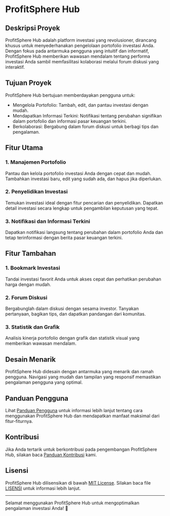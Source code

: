 # ProfitSphere Hub

## Deskripsi Proyek

ProfitSphere Hub adalah platform investasi yang revolusioner, dirancang khusus untuk menyederhanakan pengelolaan portofolio investasi Anda. Dengan fokus pada antarmuka pengguna yang intuitif dan informatif, ProfitSphere Hub memberikan wawasan mendalam tentang performa investasi Anda sambil memfasilitasi kolaborasi melalui forum diskusi yang interaktif.

## Tujuan Proyek

ProfitSphere Hub bertujuan memberdayakan pengguna untuk:

- Mengelola Portofolio: Tambah, edit, dan pantau investasi dengan mudah.
- Mendapatkan Informasi Terkini: Notifikasi tentang perubahan signifikan dalam portofolio dan informasi pasar keuangan terkini.
- Berkolaborasi: Bergabung dalam forum diskusi untuk berbagi tips dan pengalaman.

## Fitur Utama

### 1. **Manajemen Portofolio**

Pantau dan kelola portofolio investasi Anda dengan cepat dan mudah. Tambahkan investasi baru, edit yang sudah ada, dan hapus jika diperlukan.

### 2. **Penyelidikan Investasi**

Temukan investasi ideal dengan fitur pencarian dan penyelidikan. Dapatkan detail investasi secara lengkap untuk pengambilan keputusan yang tepat.

### 3. **Notifikasi dan Informasi Terkini**

Dapatkan notifikasi langsung tentang perubahan dalam portofolio Anda dan tetap terinformasi dengan berita pasar keuangan terkini.

## Fitur Tambahan

### 1. **Bookmark Investasi**

Tandai investasi favorit Anda untuk akses cepat dan perhatikan perubahan harga dengan mudah.

### 2. **Forum Diskusi**

Bergabunglah dalam diskusi dengan sesama investor. Tanyakan pertanyaan, bagikan tips, dan dapatkan pandangan dari komunitas.

### 3. **Statistik dan Grafik**

Analisis kinerja portofolio dengan grafik dan statistik visual yang memberikan wawasan mendalam.

## Desain Menarik

ProfitSphere Hub didesain dengan antarmuka yang menarik dan ramah pengguna. Navigasi yang mudah dan tampilan yang responsif memastikan pengalaman pengguna yang optimal.

## Panduan Pengguna

Lihat [Panduan Pengguna](docs/PANDUAN_PENGGUNA.md) untuk informasi lebih lanjut tentang cara menggunakan ProfitSphere Hub dan mendapatkan manfaat maksimal dari fitur-fiturnya.

## Kontribusi

Jika Anda tertarik untuk berkontribusi pada pengembangan ProfitSphere Hub, silakan baca [Panduan Kontribusi](CONTRIBUTING.md) kami.

## Lisensi

ProfitSphere Hub dilisensikan di bawah [MIT License](LICENSE). Silakan baca file [LISENSI](LICENSE) untuk informasi lebih lanjut.

--- 

Selamat menggunakan ProfitSphere Hub untuk mengoptimalkan pengalaman investasi Anda! 🚀
